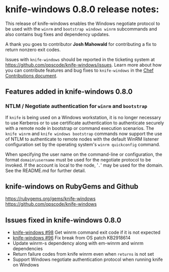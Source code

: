 <!---
This file is reset every time a new release is done. The contents of this file are for the currently unreleased version.

Example Note:

## Example Heading
Details about the thing that changed that needs to get included in the Release Notes in markdown.
-->
# knife-windows 0.8.0 release notes:
This release of knife-windows enables the Windows negotiate protocol to be
used with the `winrm` and `bootstrap windows winrm` subcommands and also
contains bug fixes and dependency updates.

A thank you goes to contributor **Josh Mahowald** for contributing a fix to return nonzero exit codes.

Issues with `knife-windows` should be reported in the ticketing system at
https://github.com/opscode/knife-windows/issues. Learn more about how you can
contribute features and bug fixes to `knife-windows` in the [Chef Contributions document](http://docs.opscode.com/community_contributions.html).

## Features added in knife-windows 0.8.0

### NTLM / Negotiate authentication for `winrm` and `bootstrap`
If `knife` is being used on a Windows workstation, it is no longer necessary
to use Kerberos or to use certificate authentication to authenticate securely
with a remote node in bootstrap or command execution scenarios. The `knife winrm` and `knife
windows bootstrap` commands now support the use of NTLM to authenticate to remote
nodes with the default WinRM listener configuration set by the operating
system's `winrm quickconfig` command.

When specifying the user name on the command-line or configuration, the format `domain\username` must be used for
the negotiate protocol to be invoked. If the account is local to the node,
'`.`' may be used for the domain. See the README.md for further detail.

## knife-windows on RubyGems and Github
https://rubygems.org/gems/knife-windows
https://github.com/opscode/knife-windows

## Issues fixed in knife-windows 0.8.0
* [knife-windows #98](https://github.com/opscode/knife-windows/issues/96) Get winrm command exit code if it is not expected
* [knife-windows #96](https://github.com/opscode/knife-windows/issues/96) Fix break from OS patch KB2918614
* Update winrm-s dependency along with em-winrm and winrm dependencies
* Return failure codes from knife winrm even when `returns` is not set
* Support Windows negotiate authentication protocol when running knife on Windows

